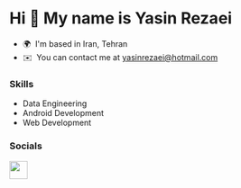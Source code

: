 Hi 👋 My name is Yasin Rezaei
==============================
* 🌍  I'm based in Iran, Tehran
* ✉️  You can contact me at [yasinrezaei@hotmail.com](mailto:yasinrezaei@hotmail.com)


### Skills
* Data Engineering
* Android Development
* Web Development

### Socials
<a href="https://www.linkedin.com/in/yasinrezaei" target="_blank" rel="noreferrer"><img src="https://raw.githubusercontent.com/danielcranney/readme-generator/main/public/icons/socials/linkedin.svg" width="32" height="32" /></a> 
